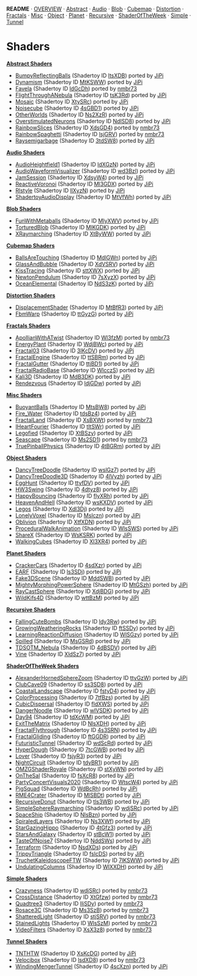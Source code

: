 
  <!--                                                             -->
  <!--           THIS IS AN AUTOMATICALLY GENERATED FILE           -->
  <!--                                                             -->
  <!--                  D O   N O T   E D I T ! ! !                -->
  <!--                                                             -->
  <!--  ALL CHANGES WILL BE OVERWRITTEN WITHOUT ANY FURTHER NOTICE -->
  <!--                                                             -->


**README** · [OVERVIEW](OVERVIEW.md) · [Abstract](Abstract/README.md) · [Audio](Audio/README.md) · [Blob](Blob/README.md) · [Cubemap](Cubemap/README.md) · [Distortion](Distortion/README.md) · [Fractals](Fractals/README.md) · [Misc](Misc/README.md) · [Object](Object/README.md) · [Planet](Planet/README.md) · [Recursive](Recursive/README.md) · [ShaderOfTheWeek](ShaderOfTheWeek/README.md) · [Simple](Simple/README.md) · [Tunnel](Tunnel/README.md)

# Shaders



**[Abstract Shaders](Abstract/README.md)**
- [BumpyReflectingBalls](Abstract/BumpyReflectingBalls.md) (Shadertoy ID [ltsXDB](https://www.shadertoy.com/view/ltsXDB)) ported by [JiPi](../Site/Profiles/JiPi.md)
- [Dynamism](Abstract/Dynamism.md) (Shadertoy ID [MtKSWW](https://www.shadertoy.com/view/MtKSWW)) ported by [JiPi](../Site/Profiles/JiPi.md)
- [Favela](Abstract/Favela.md) (Shadertoy ID [ldGcDh](https://www.shadertoy.com/view/ldGcDh)) ported by [nmbr73](../Site/Profiles/nmbr73.md)
- [FlightThroughANebula](Abstract/FlightThroughANebula.md) (Shadertoy ID [tsK3Rd](https://www.shadertoy.com/view/tsK3Rd)) ported by [JiPi](../Site/Profiles/JiPi.md)
- [Mosaic](Abstract/Mosaic.md) (Shadertoy ID [XtySRc](https://www.shadertoy.com/view/XtySRc)) ported by [JiPi](../Site/Profiles/JiPi.md)
- [Noisecube](Abstract/Noisecube.md) (Shadertoy ID [4sGBD1](https://www.shadertoy.com/view/4sGBD1)) ported by [JiPi](../Site/Profiles/JiPi.md)
- [OtherWorlds](Abstract/OtherWorlds.md) (Shadertoy ID [Ns2XzR](https://www.shadertoy.com/view/Ns2XzR)) ported by [JiPi](../Site/Profiles/JiPi.md)
- [OverstimulatedNeurons](Abstract/OverstimulatedNeurons.md) (Shadertoy ID [NdlSD8](https://www.shadertoy.com/view/NdlSD8)) ported by [JiPi](../Site/Profiles/JiPi.md)
- [RainbowSlices](Abstract/RainbowSlices.md) (Shadertoy ID [XdsGD4](https://www.shadertoy.com/view/XdsGD4)) ported by [nmbr73](../Site/Profiles/nmbr73.md)
- [RainbowSpaghetti](Abstract/RainbowSpaghetti.md) (Shadertoy ID [lsjGRV](https://www.shadertoy.com/view/lsjGRV)) ported by [nmbr73](../Site/Profiles/nmbr73.md)
- [Raysemigarbage](Abstract/Raysemigarbage.md) (Shadertoy ID [3tdSW8](https://www.shadertoy.com/view/3tdSW8)) ported by [JiPi](../Site/Profiles/JiPi.md)


**[Audio Shaders](Audio/README.md)**
- [AudioHeightfield1](Audio/AudioHeightfield1.md) (Shadertoy ID [ldXGzN](https://www.shadertoy.com/view/ldXGzN)) ported by [JiPi](../Site/Profiles/JiPi.md)
- [AudioWaveformVisualizer](Audio/AudioWaveformVisualizer.md) (Shadertoy ID [wd3Bzl](https://www.shadertoy.com/view/wd3Bzl)) ported by [JiPi](../Site/Profiles/JiPi.md)
- [JamSession](Audio/JamSession.md) (Shadertoy ID [XdsyW4](https://www.shadertoy.com/view/XdsyW4)) ported by [JiPi](../Site/Profiles/JiPi.md)
- [ReactiveVoronoi](Audio/ReactiveVoronoi.md) (Shadertoy ID [Ml3GDX](https://www.shadertoy.com/view/Ml3GDX)) ported by [JiPi](../Site/Profiles/JiPi.md)
- [Rlstyle](Audio/Rlstyle.md) (Shadertoy ID [llXyzN](https://www.shadertoy.com/view/llXyzN)) ported by [JiPi](../Site/Profiles/JiPi.md)
- [ShadertoyAudioDisplay](Audio/ShadertoyAudioDisplay.md) (Shadertoy ID [MtVfWh](https://www.shadertoy.com/view/MtVfWh)) ported by [JiPi](../Site/Profiles/JiPi.md)


**[Blob Shaders](Blob/README.md)**
- [FunWithMetaballs](Blob/FunWithMetaballs.md) (Shadertoy ID [MlyXWV](https://www.shadertoy.com/view/MlyXWV)) ported by [JiPi](../Site/Profiles/JiPi.md)
- [TorturedBlob](Blob/TorturedBlob.md) (Shadertoy ID [MlKGDK](https://www.shadertoy.com/view/MlKGDK)) ported by [JiPi](../Site/Profiles/JiPi.md)
- [XRaymarching](Blob/XRaymarching.md) (Shadertoy ID [XtByWW](https://www.shadertoy.com/view/XtByWW)) ported by [JiPi](../Site/Profiles/JiPi.md)


**[Cubemap Shaders](Cubemap/README.md)**
- [BallsAreTouching](Cubemap/BallsAreTouching.md) (Shadertoy ID [MdlGWn](https://www.shadertoy.com/view/MdlGWn)) ported by [JiPi](../Site/Profiles/JiPi.md)
- [GlassAndBubble](Cubemap/GlassAndBubble.md) (Shadertoy ID [XdVSRV](https://www.shadertoy.com/view/XdVSRV)) ported by [JiPi](../Site/Profiles/JiPi.md)
- [KissTracing](Cubemap/KissTracing.md) (Shadertoy ID [sttXWX](https://www.shadertoy.com/view/sttXWX)) ported by [JiPi](../Site/Profiles/JiPi.md)
- [NewtonPendulum](Cubemap/NewtonPendulum.md) (Shadertoy ID [7sXyzX](https://www.shadertoy.com/view/7sXyzX)) ported by [JiPi](../Site/Profiles/JiPi.md)
- [OceanElemental](Cubemap/OceanElemental.md) (Shadertoy ID [NdS3zK](https://www.shadertoy.com/view/NdS3zK)) ported by [JiPi](../Site/Profiles/JiPi.md)


**[Distortion Shaders](Distortion/README.md)**
- [DisplacementShader](Distortion/DisplacementShader.md) (Shadertoy ID [MtBfR3](https://www.shadertoy.com/view/MtBfR3)) ported by [JiPi](../Site/Profiles/JiPi.md)
- [FbmWarp](Distortion/FbmWarp.md) (Shadertoy ID [ttGyzG](https://www.shadertoy.com/view/ttGyzG)) ported by [JiPi](../Site/Profiles/JiPi.md)


**[Fractals Shaders](Fractals/README.md)**
- [ApollianWithATwist](Fractals/ApollianWithATwist.md) (Shadertoy ID [Wl3fzM](https://www.shadertoy.com/view/Wl3fzM)) ported by [nmbr73](../Site/Profiles/nmbr73.md)
- [EnergyPlant](Fractals/EnergyPlant.md) (Shadertoy ID [WdjBWc](https://www.shadertoy.com/view/WdjBWc)) ported by [JiPi](../Site/Profiles/JiPi.md)
- [Fractal03](Fractals/Fractal03.md) (Shadertoy ID [3lKcDV](https://www.shadertoy.com/view/3lKcDV)) ported by [JiPi](../Site/Profiles/JiPi.md)
- [FractalEngine](Fractals/FractalEngine.md) (Shadertoy ID [ttSBRm](https://www.shadertoy.com/view/ttSBRm)) ported by [JiPi](../Site/Profiles/JiPi.md)
- [FractalGutter](Fractals/FractalGutter.md) (Shadertoy ID [ttjBD1](https://www.shadertoy.com/view/ttjBD1)) ported by [JiPi](../Site/Profiles/JiPi.md)
- [FractalRadioBase](Fractals/FractalRadioBase.md) (Shadertoy ID [WlcczS](https://www.shadertoy.com/view/WlcczS)) ported by [JiPi](../Site/Profiles/JiPi.md)
- [Kali3D](Fractals/Kali3D.md) (Shadertoy ID [MdB3DK](https://www.shadertoy.com/view/MdB3DK)) ported by [JiPi](../Site/Profiles/JiPi.md)
- [Rendezvous](Fractals/Rendezvous.md) (Shadertoy ID [ldjGDw](https://www.shadertoy.com/view/ldjGDw)) ported by [JiPi](../Site/Profiles/JiPi.md)


**[Misc Shaders](Misc/README.md)**
- [BuoyantBalls](Misc/BuoyantBalls.md) (Shadertoy ID [MtsBW8](https://www.shadertoy.com/view/MtsBW8)) ported by [JiPi](../Site/Profiles/JiPi.md)
- [Fire_Water](Misc/Fire_Water.md) (Shadertoy ID [tdsBz4](https://www.shadertoy.com/view/tdsBz4)) ported by [JiPi](../Site/Profiles/JiPi.md)
- [FractalLand](Misc/FractalLand.md) (Shadertoy ID [XsBXWt](https://www.shadertoy.com/view/XsBXWt)) ported by [nmbr73](../Site/Profiles/nmbr73.md)
- [IHeartFourier](Misc/IHeartFourier.md) (Shadertoy ID [tltSWr](https://www.shadertoy.com/view/tltSWr)) ported by [JiPi](../Site/Profiles/JiPi.md)
- [Legofied](Misc/Legofied.md) (Shadertoy ID [XtBSzy](https://www.shadertoy.com/view/XtBSzy)) ported by [JiPi](../Site/Profiles/JiPi.md)
- [Seascape](Misc/Seascape.md) (Shadertoy ID [Ms2SD1](https://www.shadertoy.com/view/Ms2SD1)) ported by [nmbr73](../Site/Profiles/nmbr73.md)
- [TruePinballPhysics](Misc/TruePinballPhysics.md) (Shadertoy ID [4tBGRm](https://www.shadertoy.com/view/4tBGRm)) ported by [JiPi](../Site/Profiles/JiPi.md)


**[Object Shaders](Object/README.md)**
- [DancyTreeDoodle](Object/DancyTreeDoodle.md) (Shadertoy ID [wslGz7](https://www.shadertoy.com/view/wslGz7)) ported by [JiPi](../Site/Profiles/JiPi.md)
- [DancyTreeDoodle3D](Object/DancyTreeDoodle3D.md) (Shadertoy ID [4lVyzh](https://www.shadertoy.com/view/4lVyzh)) ported by [JiPi](../Site/Profiles/JiPi.md)
- [EggHunt](Object/EggHunt.md) (Shadertoy ID [ttyfDV](https://www.shadertoy.com/view/ttyfDV)) ported by [JiPi](../Site/Profiles/JiPi.md)
- [HW3Swing](Object/HW3Swing.md) (Shadertoy ID [4dtyz8](https://www.shadertoy.com/view/4dtyz8)) ported by [JiPi](../Site/Profiles/JiPi.md)
- [HappyBouncing](Object/HappyBouncing.md) (Shadertoy ID [flyXRh](https://www.shadertoy.com/view/flyXRh)) ported by [JiPi](../Site/Profiles/JiPi.md)
- [HeavenAndHell](Object/HeavenAndHell.md) (Shadertoy ID [wsKXDV](https://www.shadertoy.com/view/wsKXDV)) ported by [JiPi](../Site/Profiles/JiPi.md)
- [Legos](Object/Legos.md) (Shadertoy ID [Xdl3Dj](https://www.shadertoy.com/view/Xdl3Dj)) ported by [JiPi](../Site/Profiles/JiPi.md)
- [LonelyVoxel](Object/LonelyVoxel.md) (Shadertoy ID [Mslczn](https://www.shadertoy.com/view/Mslczn)) ported by [JiPi](../Site/Profiles/JiPi.md)
- [Oblivion](Object/Oblivion.md) (Shadertoy ID [XtfXDN](https://www.shadertoy.com/view/XtfXDN)) ported by [JiPi](../Site/Profiles/JiPi.md)
- [ProceduralWalkAnimation](Object/ProceduralWalkAnimation.md) (Shadertoy ID [WlsSWS](https://www.shadertoy.com/view/WlsSWS)) ported by [JiPi](../Site/Profiles/JiPi.md)
- [ShareX](Object/ShareX.md) (Shadertoy ID [WsKSRK](https://www.shadertoy.com/view/WsKSRK)) ported by [JiPi](../Site/Profiles/JiPi.md)
- [WalkingCubes](Object/WalkingCubes.md) (Shadertoy ID [Xl3XR4](https://www.shadertoy.com/view/Xl3XR4)) ported by [JiPi](../Site/Profiles/JiPi.md)


**[Planet Shaders](Planet/README.md)**
- [CrackerCars](Planet/CrackerCars.md) (Shadertoy ID [4sdXzr](https://www.shadertoy.com/view/4sdXzr)) ported by [JiPi](../Site/Profiles/JiPi.md)
- [EARF](Planet/EARF.md) (Shadertoy ID [ls3SDj](https://www.shadertoy.com/view/ls3SDj)) ported by [JiPi](../Site/Profiles/JiPi.md)
- [Fake3DScene](Planet/Fake3DScene.md) (Shadertoy ID [MddSWB](https://www.shadertoy.com/view/MddSWB)) ported by [JiPi](../Site/Profiles/JiPi.md)
- [MightyMorphingPowerSphere](Planet/MightyMorphingPowerSphere.md) (Shadertoy ID [MtGSzh](https://www.shadertoy.com/view/MtGSzh)) ported by [JiPi](../Site/Profiles/JiPi.md)
- [RayCastSphere](Planet/RayCastSphere.md) (Shadertoy ID [XdjBDG](https://www.shadertoy.com/view/XdjBDG)) ported by [JiPi](../Site/Profiles/JiPi.md)
- [WildKifs4D](Planet/WildKifs4D.md) (Shadertoy ID [wttBzM](https://www.shadertoy.com/view/wttBzM)) ported by [JiPi](../Site/Profiles/JiPi.md)


**[Recursive Shaders](Recursive/README.md)**
- [FallingCuteBombs](Recursive/FallingCuteBombs.md) (Shadertoy ID [ldy3Rw](https://www.shadertoy.com/view/ldy3Rw)) ported by [JiPi](../Site/Profiles/JiPi.md)
- [GrowingWeatheringRocks](Recursive/GrowingWeatheringRocks.md) (Shadertoy ID [ftSSDy](https://www.shadertoy.com/view/ftSSDy)) ported by [JiPi](../Site/Profiles/JiPi.md)
- [LearningReactionDiffusion](Recursive/LearningReactionDiffusion.md) (Shadertoy ID [WlSGzy](https://www.shadertoy.com/view/WlSGzy)) ported by [JiPi](../Site/Profiles/JiPi.md)
- [Spilled](Recursive/Spilled.md) (Shadertoy ID [MsGSRd](https://www.shadertoy.com/view/MsGSRd)) ported by [JiPi](../Site/Profiles/JiPi.md)
- [TDSOTM_Nebula](Recursive/TDSOTM_Nebula.md) (Shadertoy ID [4dBSDV](https://www.shadertoy.com/view/4dBSDV)) ported by [JiPi](../Site/Profiles/JiPi.md)
- [Vine](Recursive/Vine.md) (Shadertoy ID [XldSz7](https://www.shadertoy.com/view/XldSz7)) ported by [JiPi](../Site/Profiles/JiPi.md)


**[ShaderOfTheWeek Shaders](ShaderOfTheWeek/README.md)**
- [AlexanderHornedSphereZoom](ShaderOfTheWeek/AlexanderHornedSphereZoom.md) (Shadertoy ID [ttyGzW](https://www.shadertoy.com/view/ttyGzW)) ported by [JiPi](../Site/Profiles/JiPi.md)
- [ClubCave09](ShaderOfTheWeek/ClubCave09.md) (Shadertoy ID [ss3SD8](https://www.shadertoy.com/view/ss3SD8)) ported by [JiPi](../Site/Profiles/JiPi.md)
- [CoastalLandscape](ShaderOfTheWeek/CoastalLandscape.md) (Shadertoy ID [fstyD4](https://www.shadertoy.com/view/fstyD4)) ported by [JiPi](../Site/Profiles/JiPi.md)
- [ColorProcessing](ShaderOfTheWeek/ColorProcessing.md) (Shadertoy ID [7tfBzs](https://www.shadertoy.com/view/7tfBzs)) ported by [JiPi](../Site/Profiles/JiPi.md)
- [CubicDispersal](ShaderOfTheWeek/CubicDispersal.md) (Shadertoy ID [fldXWS](https://www.shadertoy.com/view/fldXWS)) ported by [JiPi](../Site/Profiles/JiPi.md)
- [DangerNoodle](ShaderOfTheWeek/DangerNoodle.md) (Shadertoy ID [wlVSDK](https://www.shadertoy.com/view/wlVSDK)) ported by [JiPi](../Site/Profiles/JiPi.md)
- [Day94](ShaderOfTheWeek/Day94.md) (Shadertoy ID [tdXcWM](https://www.shadertoy.com/view/tdXcWM)) ported by [JiPi](../Site/Profiles/JiPi.md)
- [ExitTheMatrix](ShaderOfTheWeek/ExitTheMatrix.md) (Shadertoy ID [NlsXDH](https://www.shadertoy.com/view/NlsXDH)) ported by [JiPi](../Site/Profiles/JiPi.md)
- [FractalFlythrough](ShaderOfTheWeek/FractalFlythrough.md) (Shadertoy ID [4s3SRN](https://www.shadertoy.com/view/4s3SRN)) ported by [JiPi](../Site/Profiles/JiPi.md)
- [FractalGliding](ShaderOfTheWeek/FractalGliding.md) (Shadertoy ID [ftGGDR](https://www.shadertoy.com/view/ftGGDR)) ported by [JiPi](../Site/Profiles/JiPi.md)
- [FuturisticTunnel](ShaderOfTheWeek/FuturisticTunnel.md) (Shadertoy ID [wdScRd](https://www.shadertoy.com/view/wdScRd)) ported by [JiPi](../Site/Profiles/JiPi.md)
- [HyperDough](ShaderOfTheWeek/HyperDough.md) (Shadertoy ID [7tcGWB](https://www.shadertoy.com/view/7tcGWB)) ported by [JiPi](../Site/Profiles/JiPi.md)
- [Lover](ShaderOfTheWeek/Lover.md) (Shadertoy ID [fsjyR3](https://www.shadertoy.com/view/fsjyR3)) ported by [JiPi](../Site/Profiles/JiPi.md)
- [NightCircuit](ShaderOfTheWeek/NightCircuit.md) (Shadertoy ID [tdyBR1](https://www.shadertoy.com/view/tdyBR1)) ported by [JiPi](../Site/Profiles/JiPi.md)
- [OMZGShaderRoyale](ShaderOfTheWeek/OMZGShaderRoyale.md) (Shadertoy ID [stXyWN](https://www.shadertoy.com/view/stXyWN)) ported by [JiPi](../Site/Profiles/JiPi.md)
- [OnTheSal](ShaderOfTheWeek/OnTheSal.md) (Shadertoy ID [fsXcR8](https://www.shadertoy.com/view/fsXcR8)) ported by [JiPi](../Site/Profiles/JiPi.md)
- [PartyConcertVisuals2020](ShaderOfTheWeek/PartyConcertVisuals2020.md) (Shadertoy ID [WtscW4](https://www.shadertoy.com/view/WtscW4)) ported by [JiPi](../Site/Profiles/JiPi.md)
- [PigSquad](ShaderOfTheWeek/PigSquad.md) (Shadertoy ID [WdBcRh](https://www.shadertoy.com/view/WdBcRh)) ported by [JiPi](../Site/Profiles/JiPi.md)
- [RME4Crater](ShaderOfTheWeek/RME4Crater.md) (Shadertoy ID [MlSBDt](https://www.shadertoy.com/view/MlSBDt)) ported by [JiPi](../Site/Profiles/JiPi.md)
- [RecursiveDonut](ShaderOfTheWeek/RecursiveDonut.md) (Shadertoy ID [tls3WB](https://www.shadertoy.com/view/tls3WB)) ported by [JiPi](../Site/Profiles/JiPi.md)
- [SimpleSphereRaymarching](ShaderOfTheWeek/SimpleSphereRaymarching.md) (Shadertoy ID [wdjSRc](https://www.shadertoy.com/view/wdjSRc)) ported by [JiPi](../Site/Profiles/JiPi.md)
- [SpaceShip](ShaderOfTheWeek/SpaceShip.md) (Shadertoy ID [NlsBzn](https://www.shadertoy.com/view/NlsBzn)) ported by [JiPi](../Site/Profiles/JiPi.md)
- [SpiraledLayers](ShaderOfTheWeek/SpiraledLayers.md) (Shadertoy ID [Ns3XWf](https://www.shadertoy.com/view/Ns3XWf)) ported by [JiPi](../Site/Profiles/JiPi.md)
- [StarGazingHippo](ShaderOfTheWeek/StarGazingHippo.md) (Shadertoy ID [4tGfz3](https://www.shadertoy.com/view/4tGfz3)) ported by [JiPi](../Site/Profiles/JiPi.md)
- [StarsAndGalaxy](ShaderOfTheWeek/StarsAndGalaxy.md) (Shadertoy ID [stBcW1](https://www.shadertoy.com/view/stBcW1)) ported by [JiPi](../Site/Profiles/JiPi.md)
- [TasteOfNoise7](ShaderOfTheWeek/TasteOfNoise7.md) (Shadertoy ID [NddSWs](https://www.shadertoy.com/view/NddSWs)) ported by [JiPi](../Site/Profiles/JiPi.md)
- [Terraform](ShaderOfTheWeek/Terraform.md) (Shadertoy ID [NsdXDs](https://www.shadertoy.com/view/NsdXDs)) ported by [JiPi](../Site/Profiles/JiPi.md)
- [TrippyTriangle](ShaderOfTheWeek/TrippyTriangle.md) (Shadertoy ID [fslcDS](https://www.shadertoy.com/view/fslcDS)) ported by [JiPi](../Site/Profiles/JiPi.md)
- [TruchetKaleidoscopeFTW](ShaderOfTheWeek/TruchetKaleidoscopeFTW.md) (Shadertoy ID [7lKSWW](https://www.shadertoy.com/view/7lKSWW)) ported by [JiPi](../Site/Profiles/JiPi.md)
- [UndulatingColumns](ShaderOfTheWeek/UndulatingColumns.md) (Shadertoy ID [WlXXDH](https://www.shadertoy.com/view/WlXXDH)) ported by [JiPi](../Site/Profiles/JiPi.md)


**[Simple Shaders](Simple/README.md)**
- [Crazyness](Simple/Crazyness.md) (Shadertoy ID [wdjSRc](https://www.shadertoy.com/view/wdjSRc)) ported by [nmbr73](../Site/Profiles/nmbr73.md)
- [CrossDistance](Simple/CrossDistance.md) (Shadertoy ID [XtGfzw](https://www.shadertoy.com/view/XtGfzw)) ported by [nmbr73](../Site/Profiles/nmbr73.md)
- [Quadtree3](Simple/Quadtree3.md) (Shadertoy ID [lljSDy](https://www.shadertoy.com/view/lljSDy)) ported by [nmbr73](../Site/Profiles/nmbr73.md)
- [Rosace3C](Simple/Rosace3C.md) (Shadertoy ID [Ms3SzB](https://www.shadertoy.com/view/Ms3SzB)) ported by [nmbr73](../Site/Profiles/nmbr73.md)
- [ShatteredLight](Simple/ShatteredLight.md) (Shadertoy ID [stjSRV](https://www.shadertoy.com/view/stjSRV)) ported by [nmbr73](../Site/Profiles/nmbr73.md)
- [StainedLights](Simple/StainedLights.md) (Shadertoy ID [WlsSzM](https://www.shadertoy.com/view/WlsSzM)) ported by [nmbr73](../Site/Profiles/nmbr73.md)
- [VideoFilters](Simple/VideoFilters.md) (Shadertoy ID [XsX3z8](https://www.shadertoy.com/view/XsX3z8)) ported by [nmbr73](../Site/Profiles/nmbr73.md)


**[Tunnel Shaders](Tunnel/README.md)**
- [TNTHTW](Tunnel/TNTHTW.md) (Shadertoy ID [XsKcDG](https://www.shadertoy.com/view/XsKcDG)) ported by [JiPi](../Site/Profiles/JiPi.md)
- [Velocibox](Tunnel/Velocibox.md) (Shadertoy ID [lsdXD8](https://www.shadertoy.com/view/lsdXD8)) ported by [nmbr73](../Site/Profiles/nmbr73.md)
- [WindingMengerTunnel](Tunnel/WindingMengerTunnel.md) (Shadertoy ID [4scXzn](https://www.shadertoy.com/view/4scXzn)) ported by [JiPi](../Site/Profiles/JiPi.md)

